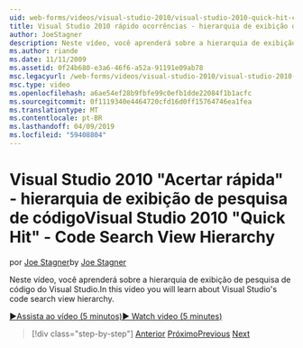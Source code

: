 ```yaml
---
uid: web-forms/videos/visual-studio-2010/visual-studio-2010-quick-hit-code-search-view-hierarchy
title: Visual Studio 2010 rápido ocorrências - hierarquia de exibição de pesquisa de código
author: JoeStagner
description: Neste vídeo, você aprenderá sobre a hierarquia de exibição de pesquisa de código do Visual Studio.
ms.author: riande
ms.date: 11/11/2009
ms.assetid: 0f24b680-e3a6-46f6-a52a-91191e09ab78
msc.legacyurl: /web-forms/videos/visual-studio-2010/visual-studio-2010-quick-hit-code-search-view-hierarchy
msc.type: video
ms.openlocfilehash: a6ae54ef28b9fbfe99c0efb1dde22084f1b1acfc
ms.sourcegitcommit: 0f1119340e4464720cfd16d0ff15764746ea1fea
ms.translationtype: MT
ms.contentlocale: pt-BR
ms.lasthandoff: 04/09/2019
ms.locfileid: "59408804"
---
```

# <a name="visual-studio-2010-quick-hit---code-search-view-hierarchy"></a><span data-ttu-id="8d08f-103">Visual Studio 2010 "Acertar rápida" - hierarquia de exibição de pesquisa de código</span><span class="sxs-lookup"><span data-stu-id="8d08f-103">Visual Studio 2010 "Quick Hit" - Code Search View Hierarchy</span></span>

<span data-ttu-id="8d08f-104">por [Joe Stagner](https://github.com/JoeStagner)</span><span class="sxs-lookup"><span data-stu-id="8d08f-104">by [Joe Stagner](https://github.com/JoeStagner)</span></span>

<span data-ttu-id="8d08f-105">Neste vídeo, você aprenderá sobre a hierarquia de exibição de pesquisa de código do Visual Studio.</span><span class="sxs-lookup"><span data-stu-id="8d08f-105">In this video you will learn about Visual Studio's code search view hierarchy.</span></span>

[<span data-ttu-id="8d08f-106">&#9654;Assista ao vídeo (5 minutos)</span><span class="sxs-lookup"><span data-stu-id="8d08f-106">&#9654; Watch video (5 minutes)</span></span>](https://channel9.msdn.com/Blogs/ASP-NET-Site-Videos/visual-studio-2010-quick-hit-code-search-view-hierarchy)

> [!div class="step-by-step"]
> <span data-ttu-id="8d08f-107">[Anterior](visual-studio-2010-quick-hit-code-optimized-profile.md)
> [Próximo](visual-studio-2010-quick-hit-intellisense-smart-lists.md)</span><span class="sxs-lookup"><span data-stu-id="8d08f-107">[Previous](visual-studio-2010-quick-hit-code-optimized-profile.md)
[Next](visual-studio-2010-quick-hit-intellisense-smart-lists.md)</span></span>
